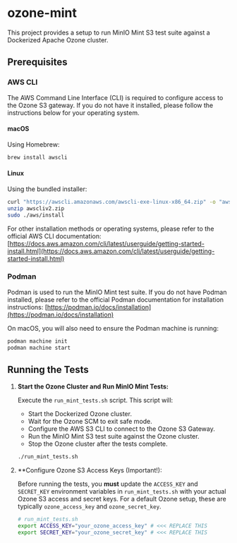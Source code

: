 # ozone-mint

This project provides a setup to run MinIO Mint S3 test suite against a Dockerized Apache Ozone cluster.

## Prerequisites

### AWS CLI

The AWS Command Line Interface (CLI) is required to configure access to the Ozone S3 gateway. If you do not have it installed, please follow the instructions below for your operating system.

#### macOS

Using Homebrew:
```bash
brew install awscli
```

#### Linux

Using the bundled installer:
```bash
curl "https://awscli.amazonaws.com/awscli-exe-linux-x86_64.zip" -o "awscliv2.zip"
unzip awscliv2.zip
sudo ./aws/install
```

For other installation methods or operating systems, please refer to the official AWS CLI documentation: [https://docs.aws.amazon.com/cli/latest/userguide/getting-started-install.html](https://docs.aws.amazon.com/cli/latest/userguide/getting-started-install.html)

### Podman

Podman is used to run the MinIO Mint test suite. If you do not have Podman installed, please refer to the official Podman documentation for installation instructions: [https://podman.io/docs/installation](https://podman.io/docs/installation)

On macOS, you will also need to ensure the Podman machine is running:
```bash
podman machine init
podman machine start
```

## Running the Tests

1.  **Start the Ozone Cluster and Run MinIO Mint Tests:**

    Execute the `run_mint_tests.sh` script. This script will:
    *   Start the Dockerized Ozone cluster.
    *   Wait for the Ozone SCM to exit safe mode.
    *   Configure the AWS S3 CLI to connect to the Ozone S3 Gateway.
    *   Run the MinIO Mint S3 test suite against the Ozone cluster.
    *   Stop the Ozone cluster after the tests complete.

    ```bash
    ./run_mint_tests.sh
    ```

2.  **Configure Ozone S3 Access Keys (Important!):

    Before running the tests, you **must** update the `ACCESS_KEY` and `SECRET_KEY` environment variables in `run_mint_tests.sh` with your actual Ozone S3 access and secret keys. For a default Ozone setup, these are typically `ozone_access_key` and `ozone_secret_key`.

    ```bash
    # run_mint_tests.sh
    export ACCESS_KEY="your_ozone_access_key" # <<< REPLACE THIS
    export SECRET_KEY="your_ozone_secret_key" # <<< REPLACE THIS
    ```

